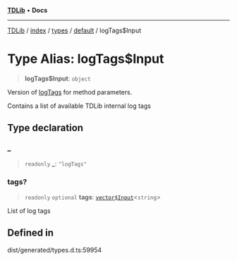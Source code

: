 [**TDLib**](../../../../../../README.md) • **Docs**

***

[TDLib](../../../../../../modules.md) / [index](../../../../../README.md) / [types](../../../README.md) / [default](../README.md) / logTags$Input

# Type Alias: logTags$Input

> **logTags$Input**: `object`

Version of [logTags](logTags.md) for method parameters.

Contains a list of available TDLib internal log tags

## Type declaration

### \_

> `readonly` **\_**: `"logTags"`

### tags?

> `readonly` `optional` **tags**: [`vector$Input`](vector$Input.md)\<`string`\>

List of log tags

## Defined in

dist/generated/types.d.ts:59954
